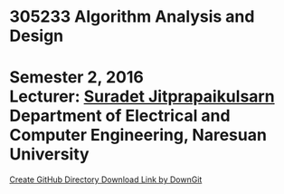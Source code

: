 # 305233 Algorithm Analysis and Design
  Semester 2, 2016 <br/>
  Lecturer: [Suradet Jitprapaikulsarn](http://www.ajarnsuradet.com/) <br/>
  Department of Electrical and Computer Engineering, Naresuan University
  ======================================================================================================
  [Create GitHub Directory Download Link by DownGit](https://minhaskamal.github.io/DownGit/#/home) <br/>
